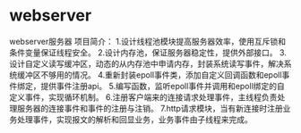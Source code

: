 # webserver
webserver服务器
项目简介：
1.设计线程池模块提高服务器效率，使用互斥锁和条件变量保证线程安全。
2.设计内存池，保证服务器稳定性，提供外部接口。
3.设计自定义读写缓冲区，动态的从内存池中申请内存，封装系统读写事件，解决系统缓冲区不够用的情况。
4.重新封装epoll事件类，添加自定义回调函数和epoll事件绑定，提供事件注册api。
5.编写函数，监听epoll事件并调用和epoll绑定的自定义事件，实现循环机制。
6.注册客户端来的连接请求处理事件，主线程负责处理服务器的连接事件和事件的注册与注销。
7.http请求模块，当有新连接时注册业务处理事件，实现报文的解析和回显业务，业务事件由子线程来完成。
